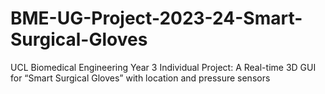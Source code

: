 # BME-UG-Project-2023-24-Smart-Surgical-Gloves
UCL Biomedical Engineering Year 3 Individual Project: A Real-time 3D GUI for “Smart Surgical Gloves” with location and pressure sensors
